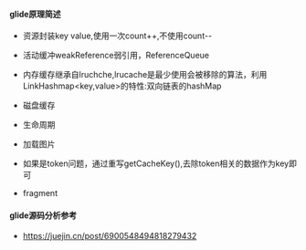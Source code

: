 #### glide原理简述

 * 资源封装key value,使用一次count++,不使用count--
 * 活动缓冲weakReference弱引用，ReferenceQueue<Value>
 * 内存缓存继承自lruchche,lrucache是最少使用会被移除的算法，利用LinkHashmap<key,value>的特性:双向链表的hashMap
 * 磁盘缓存
 * 生命周期
 * 加载图片
 * 如果是token问题，通过重写getCacheKey(),去除token相关的数据作为key即可


* fragment

#### glide源码分析参考
* https://juejin.cn/post/6900548494818279432